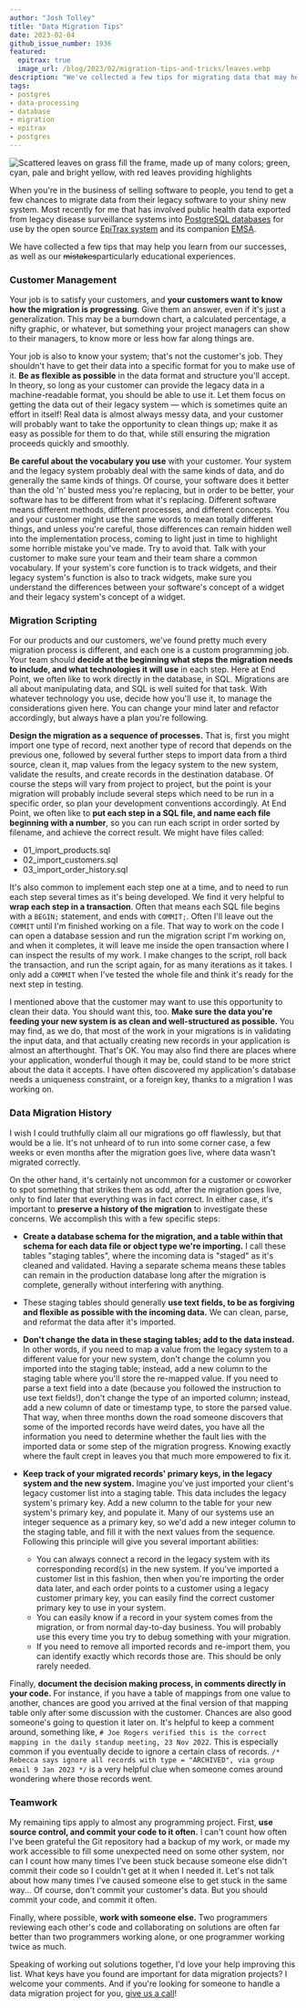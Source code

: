 ```yaml
---
author: "Josh Tolley"
title: "Data Migration Tips"
date: 2023-02-04
github_issue_number: 1936
featured:
  epitrax: true
  image_url: /blog/2023/02/migration-tips-and-tricks/leaves.webp
description: "We've collected a few tips for migrating data that may help you learn from our successes, as well as our mistakes — particularly educational experiences."
tags:
- postgres
- data-processing
- database
- migration
- epitrax
- postgres
---
```


![Scattered leaves on grass fill the frame, made up of many colors; green, cyan, pale and bright yellow, with red leaves providing highlights](/blog/2023/02/migration-tips-and-tricks/leaves.webp)

<!-- Photo by Seth Jensen, 2022 -->

When you're in the business of selling software to people, you tend to get a few chances to migrate data from their legacy software to your shiny new system. Most recently for me that has involved public health data exported from legacy disease surveillance systems into [PostgreSQL databases](/expertise/postgresql/) for use by the open source [EpiTrax system](/expertise/epitrax/) and its companion [EMSA](/expertise/emsa/).

We have collected a few tips that may help you learn from our successes,
as well as our ~~mistakes~~particularly educational experiences.

### Customer Management

Your job is to satisfy your customers, and **your customers want to know how
the migration is progressing**. Give them an answer, even if it's just a
generalization. This may be a burndown chart, a calculated percentage, a nifty
graphic, or whatever, but something your project managers can show to their
managers, to know more or less how far along things are.

Your job is also to know your system; that's not the customer's job. They
shouldn't have to get their data into a specific format for you to make use of
it. **Be as flexible as possible** in the data format and structure
you'll accept. In theory, so long as your customer can provide the legacy data
in a machine-readable format, you should be able to use it. Let them focus on
getting the data out of their legacy system — which is sometimes quite an
effort in itself! Real data is almost always messy data, and your customer will
probably want to take the opportunity to clean things up; make it as easy as
possible for them to do that, while still ensuring the migration proceeds
quickly and smoothly.

**Be careful about the vocabulary you use** with your customer. Your system and
the legacy system probably deal with the same kinds of data, and do generally
the same kinds of things. Of course, your software does it better than the
old 'n' busted mess you're replacing, but in order to be better, your software
has to be different from what it's replacing. Different software means
different methods, different processes, and different concepts. You and your
customer might use the same words to mean totally different things, and unless
you're careful, those differences can remain hidden well into the
implementation process, coming to light just in time to highlight some horrible
mistake you've made. Try to avoid that. Talk with your customer to make sure
your team and their team share a common vocabulary. If your system's core
function is to track widgets, and their legacy system's function is also to
track widgets, make sure you understand the differences between your software's
concept of a widget and their legacy system's concept of a widget.

### Migration Scripting

For our products and our customers, we've found pretty much every migration
process is different, and each one is a custom programming job. Your team
should **decide at the beginning what steps the migration needs to include,
and what technologies it will use** in each step. Here at End Point, we often
like to work directly in the database, in SQL. Migrations are all about
manipulating data, and SQL is well suited for that task. With whatever
technology you use, decide how you'll use it, to manage the considerations
given here. You can change your mind later and refactor accordingly, but always
have a plan you're following.

**Design the migration as a sequence of processes.** That is, first you might
import one type of record, next another type of record that depends on the
previous one, followed by several further steps to import data from a third
source, clean it, map values from the legacy system to the new system, validate
the results, and create records in the destination database. Of course the
steps will vary from project to project, but the point is your migration will
probably include several steps which need to be run in a specific order, so
plan your development conventions accordingly. At End Point, we often like to
**put each step in a SQL file, and name each file beginning with a number**, so
you can run each script in order sorted by filename, and achieve the correct
result. We might have files called:

* 01_import_products.sql
* 02_import_customers.sql
* 03_import_order_history.sql

It's also common to implement each step one at a time, and to need to run each
step several times as it's being developed. We find it very helpful to **wrap
each step in a transaction**. Often that means each SQL file begins with a
`BEGIN;` statement, and ends with `COMMIT;`. Often I'll leave out the `COMMIT`
until I'm finished working on a file. That way to work on the code I can open a
database session and run the migration script I'm working on, and when it
completes, it will leave me inside the open transaction where I can inspect the
results of my work. I make changes to the script, roll back the transaction,
and run the script again, for as many iterations as it takes. I only add a
`COMMIT` when I've tested the whole file and think it's ready for the next step
in testing.

I mentioned above that the customer may want to use this opportunity to clean
their data. You should want this, too. **Make sure the data you're feeding your
new system is as clean and well-structured as possible.** You may find, as we
do, that most of the work in your migrations is in validating the input data,
and that actually creating new records in your application is almost an
afterthought. That's OK. You may also find there are places where your
application, wonderful though it may be, could stand to be more strict about
the data it accepts. I have often discovered my application's database needs a uniqueness
constraint, or a foreign key, thanks to a migration I was working on.

### Data Migration History

I wish I could truthfully claim all our migrations go off flawlessly, but that
would be a lie. It's not unheard of to run into some corner case, a few weeks
or even months after the migration goes live, where data wasn't migrated correctly.

On the other hand, it's certainly not uncommon for a customer or coworker to
spot something that strikes them as odd, after the migration goes live, only to
find later that everything was in fact correct. In either case, it's important
to **preserve a history of the migration** to investigate these concerns. We
accomplish this with a few specific steps:

* **Create a database schema for the migration, and a table within that schema for each data file or object type we're importing.** I call these tables "staging tables", where the incoming data is "staged" as it's cleaned and validated. Having a separate schema means these tables can remain in the production database long after the migration is complete, generally without interfering with anything.
* These staging tables should generally **use text fields, to be as forgiving and flexible as possible with the incoming data.** We can clean, parse, and reformat the data after it's imported.
* **Don't change the data in these staging tables; add to the data instead.** In other words, if you need to map a value from the legacy system to a different value for your new system, don't change the column you imported into the staging table; instead, add a new column to the staging table where you'll store the re-mapped value. If you need to parse a text field into a date (because you followed the instruction to use text fields!), don't change the type of an imported column; instead, add a new column of date or timestamp type, to store the parsed value. That way, when three months down the road someone discovers that some of the imported records have weird dates, you have all the information you need to determine whether the fault lies with the imported data or some step of the migration progress. Knowing exactly where the fault crept in leaves you that much more empowered to fix it.
* **Keep track of your migrated records' primary keys, in the legacy system and the new system.** Imagine you've just imported your client's legacy customer list into a staging table. This data includes the legacy system's primary key. Add a new column to the table for your new system's primary key, and populate it. Many of our systems use an integer sequence as a primary key, so we'd add a new integer column to the staging table, and fill it with the next values from the sequence. Following this principle will give you several important abilities:

    * You can always connect a record in the legacy system with its corresponding record(s) in the new system. If you've imported a customer list in this fashion, then when you're importing the order data later, and each order points to a customer using a legacy customer primary key, you can easily find the correct customer primary key to use in your system.
    * You can easily know if a record in your system comes from the migration, or from normal day-to-day business. You will probably use this every time you try to debug something with your migration.
    * If you need to remove all imported records and re-import them, you can identify exactly which records those are. This should be only rarely needed.

Finally, **document the decision making process, in comments directly in your
code.** For instance, if you have a table of mappings from one value to
another, chances are good you arrived at the final version of that mapping
table only after some discussion with the customer. Chances are also good
someone's going to question it later on. It's helpful to keep a comment around,
something like, `# Joe Rogers verified this is the correct mapping in the
daily standup meeting, 23 Nov 2022`. This is especially common if you
eventually decide to ignore a certain class of records. `/* Rebecca says ignore
all records with type = "ARCHIVED", via group email 9 Jan 2023 */` is a very
helpful clue when someone comes around wondering where those records went.

### Teamwork

My remaining tips apply to almost any programming project. First, **use source
control, and commit your code to it often.** I can't count how often I've been
grateful the Git repository had a backup of my work, or made my work accessible
to fill some unexpected need on some other system, nor can I count how many
times I've been stuck because someone else didn't commit their code so I
couldn't get at it when I needed it.  Let's not talk about how many times I've
caused someone else to get stuck in the same way... Of course, don't commit
your customer's data. But you should commit your code, and commit it often.

Finally, where possible, **work with someone else.** Two programmers reviewing
each other's code and collaborating on solutions are often far better than two
programmers working alone, or one programmer working twice as much.

Speaking of working out solutions together, I'd love your help improving this
list. What keys have you found are important for data migration projects? I
welcome your comments. And if you're looking for someone to handle a data
migration project for you, [give us a call](/contact/)!
